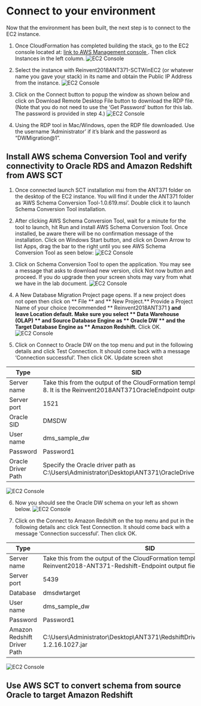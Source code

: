# Connect to your environment

Now that the environment has been built, the next step is to connect to the EC2 instance.

1.	Once CloudFormation has completed building the stack, go to the EC2 console located at: [link to AWS Management console ](https://console.aws.amazon.com/ec2/v2/home).  Then click Instances in the left column.
![EC2 Console](img/lab-2/lab2-image1.png)

2.	Select the instance with Reinvent2018ANT371-SCTWinEC2  (or whatever name you gave your stack) in its name and obtain the Public IP Address from the instance.
![EC2 Console](img/lab-2/lab2-image2.png)

3. Click on the Connect button to popup the window as shown below and click on Download Remote Desktop File button to download the RDP file. (Note that you do not need to use the ‘Get Password’ button for this lab. The password is provided in step 4.)
![EC2 Console](img/lab-2/lab2-image3.png)

4.	Using the RDP tool in Mac/Windows, open the RDP file downloaded. Use the username ‘Administrator’ if it’s blank and the password as “DWMigration@1”.

## Install AWS schema Conversion Tool and verify connectivity to Oracle RDS and Amazon Redshift from AWS SCT

1.	Once connected launch SCT installation msi from the ANT371 folder on the desktop of the EC2 instance. You will find it under the ANT371 folder as ‘AWS Schema Conversion Tool-1.0.619.msi’. Double click it to launch Schema Conversion Tool installation.

2. After clicking AWS Schema Conversion Tool, wait for a minute for the tool to launch, hit Run and install AWS Schema Conversion Tool. Once installed, be aware there will be no confirmation message of the installation. Click on Windows Start button, and click on Down Arrow to list Apps, drag the bar to the right until you see AWS Schema Conversion Tool as seen below:
![EC2 Console](img/lab-2/lab2-image4.png)

3.	Click on Schema Conversion Tool to open the application.  You may see a message that asks to download new version, click Not now button and proceed. If you do upgrade then your screen shots may vary from what we have in the lab document.
![EC2 Console](img/lab-2/lab2-image5.png)

4.	A New Database Migration Project page opens. If a new project does not open then click on ** File ** and ** New Project.**  Provide a Project Name of your choice (recommended ** Reinvent2018ANT371 **) and leave Location default.  Make sure you select ** Data Warehouse (OLAP) ** and Source Database Engine as ** Oracle DW **  and the Target Database Engine as ** Amazon Redshift.**  Click OK.
![EC2 Console](img/lab-2/lab2-image6.png)

5.	Click on Connect to Oracle DW on the top menu and put in the following details and click Test Connection. It should come back with a message ‘Connection successful’. Then click OK. Update screen shot

Type | SID
---- | ----
Server name | Take this from the output of the CloudFormation template in Step 8. It is the Reinvent2018ANT371OracleEndpoint output field.
Server port | 1521
Oracle SID | DMSDW
User name | dms_sample_dw
Password | Password1
Oracle Driver Path | Specify the Oracle driver path as C:\Users\Administrator\Desktop\ANT371\OracleDrivers\ojdbc7.jar
![EC2 Console](img/lab-2/lab2-image7.png)

6.	Now you should see the Oracle DW schema on your left as shown below.
![EC2 Console](img/lab-2/lab2-image8.png)

7.	Click on the Connect to Amazon Redshift on the top menu and put in the following details anc click Test Connection. It should come back with a message ‘Connection successful’. Then click OK.


Type | SID
---- | ----
Server name | Take this from the output of the CloudFormation template in Step 8. It is the Reinvent2018-ANT371-Redshift-Endpoint output field.
Server port | 5439
Database | dmsdwtarget
User name | dms_sample_dw
Password | Password1
Amazon Redshift Driver Path | C:\Users\Administrator\Desktop\ANT371\RedshiftDrivers\RedshiftJDBC42-1.2.16.1027.jar

![EC2 Console](img/lab-2/lab2-image9.png)



## Use AWS SCT to convert schema from source Oracle to target Amazon Redshift
